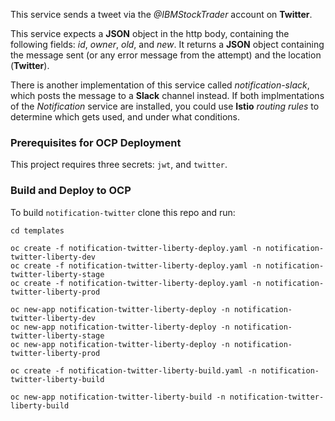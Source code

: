 This service sends a tweet via the *@IBMStockTrader* account on **Twitter**.

This service expects a **JSON** object in the http body, containing the following fields: *id*, *owner*, *old*, and *new*.  It returns a **JSON** object containing the message sent (or any error message from the attempt) and the location (**Twitter**).

There is another implementation of this service called *notification-slack*, which posts the message to a **Slack** channel instead.  If both implmentations of the *Notification* service are installed, you could use **Istio** *routing rules* to determine which gets used, and under what conditions.

 ### Prerequisites for OCP Deployment
 This project requires three secrets: `jwt`, and `twitter`.
 
 ### Build and Deploy to OCP
To build `notification-twitter` clone this repo and run:
```
cd templates

oc create -f notification-twitter-liberty-deploy.yaml -n notification-twitter-liberty-dev
oc create -f notification-twitter-liberty-deploy.yaml -n notification-twitter-liberty-stage
oc create -f notification-twitter-liberty-deploy.yaml -n notification-twitter-liberty-prod

oc new-app notification-twitter-liberty-deploy -n notification-twitter-liberty-dev
oc new-app notification-twitter-liberty-deploy -n notification-twitter-liberty-stage
oc new-app notification-twitter-liberty-deploy -n notification-twitter-liberty-prod

oc create -f notification-twitter-liberty-build.yaml -n notification-twitter-liberty-build

oc new-app notification-twitter-liberty-build -n notification-twitter-liberty-build

```
